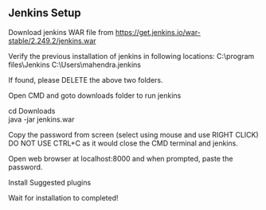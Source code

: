 ## Jenkins Setup

Download jenkins WAR file from https://get.jenkins.io/war-stable/2.249.2/jenkins.war

Verify the previous installation of jenkins in following locations:
    C:\program files\Jenkins
    C:\Users\mahendra\.jenkins

If found, please DELETE the above two folders.

Open CMD and goto downloads folder to run jenkins

cd Downloads\
java -jar jenkins.war 

Copy the password from screen (select using mouse and use RIGHT CLICK)
DO NOT USE CTRL+C as it would close the CMD terminal and jenkins.

Open web browser at localhost:8000 and when prompted, paste the password.

Install Suggested plugins

Wait for installation to completed!
